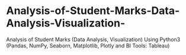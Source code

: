 # Analysis-of-Student-Marks-Data-Analysis-Visualization-
Analysis of Student Marks  (Data Analysis, Visualization) Using Python3 (Pandas, NumPy, Seaborn, Matplotlib, Plotly and BI Tools: Tableau)
